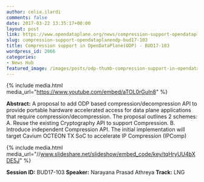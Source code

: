 ```yaml
---
author: celia.ilardi
comments: false
date: 2017-03-22 13:35:17+00:00
layout: post
link: https://www.opendataplane.org/news/compression-support-opendataplaneodp-bud17-103/
slug: compression-support-opendataplaneodp-bud17-103
title: Compression support in OpenDataPlane(ODP) - BUD17-103
wordpress_id: 2866
categories:
- News Hub
featured_image: /images/posts/odp-thumb-compression-support-in-opendataplane.jpg
---
```


{% include media.html media_url="https://www.youtube.com/embed/aTOL0rGuIn8" %}

**Abstract:**
A proposal to add ODP based compression/decompression API to provide portable hardware accelerated access for data plane applications that require compression/decompression. The proposal outlines 2 schemes:
A. Reuse the existing Cryptography API to support Compression.
B. Introduce independent Compression API.
The initial implementation will target Cavium OCTEON TX SoC to accelerate IP Compression (IPComp)

{% include media.html media_url="//www.slideshare.net/slideshow/embed_code/key/tqHryUU4bXDE5J" %}

**Session ID:** BUD17-103
**Speaker:** Narayana Prasad Athreya
**Track:** LNG
